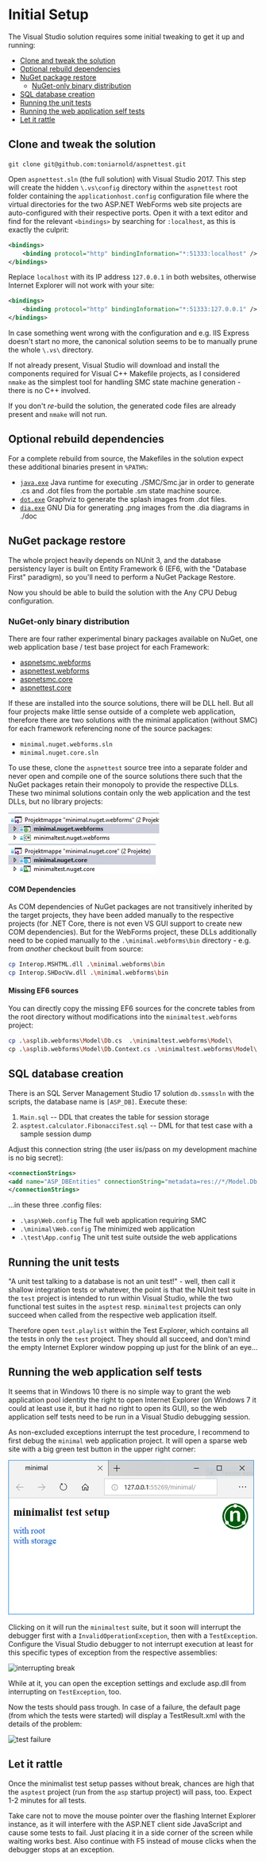 # Initial Setup

The Visual Studio solution requires some initial tweaking to get it up and running:

* [Clone and tweak the solution](#clone-and-tweak-the-solution)
* [Optional rebuild dependencies](#optional-rebuild-dependencies)
* [NuGet package restore](#nuget-package-restore)
  * [NuGet-only binary distribution](#nuget-only-binary-distribution)
* [SQL database creation](#sql-database-creation)
* [Running the unit tests](#running-the-unit-tests)
* [Running the web application self tests](#running-the-web-application-self-tests)
* [Let it rattle](#let-it-rattle)


## Clone and tweak the solution

 ```git clone git@github.com:toniarnold/aspnettest.git```

Open ```aspnettest.sln``` (the full solution) with Visual Studio 2017. This
step will create the hidden ```\.vs\config``` directory within the
```aspnettest``` root folder containing the ```applicationhost.config```
configuration file where the virtual directories for the two ASP.NET WebForms
web site projects are auto-configured with their respective ports. Open it with
a text editor and find for the relevant ```<bindings>``` by searching for
```:localhost```, as this is exactly the culprit:

```xml
<bindings>
    <binding protocol="http" bindingInformation="*:51333:localhost" />
</bindings>
```

Replace ```localhost``` with its IP address ```127.0.0.1``` in both websites,
otherwise Internet Explorer will not work with your site:

```xml
<bindings>
    <binding protocol="http" bindingInformation="*:51333:127.0.0.1" />
</bindings>
```

In case something went wrong with the configuration and e.g. IIS Express
doesn't start no more, the canonical solution seems to be to manually prune the
whole  ```\.vs\``` directory.

If not already present, Visual Studio will download and install the components
required for Visual C++ Makefile projects, as I considered ```nmake``` as the
simplest tool for handling SMC state machine generation - there is no C++
involved.

If you don't *re*-build the solution, the generated code files are already
present and ```nmake``` will not run.


## Optional rebuild dependencies

For a complete rebuild from source, the Makefiles in the solution expect these additional binaries
present in ```%PATH%```:

* [```java.exe```](https://www.oracle.com/java/index.html) Java runtime for executing ./SMC/Smc.jar
  in order to generate .cs and .dot files from the portable .sm state machine source.
* [```dot.exe```](https://www.graphviz.org/download/) Graphviz to generate the
  splash images from .dot files.
* [```dia.exe```](http://dia-installer.de) GNU Dia for generating .png images from
  the .dia diagrams in ./doc


## NuGet package restore

The whole project heavily depends on NUnit 3, and the database persistency
layer is built on Entity Framework 6 (EF6, with the "Database First" paradigm),
so you'll need to perform a NuGet Package Restore.

Now you should be able to build the solution with the Any CPU Debug
configuration.


### NuGet-only binary distribution

There are four rather experimental binary packages available on NuGet, one web
application base / test base project for each Framework:

* [aspnetsmc.webforms](https://www.nuget.org/packages/aspnetsmc.webforms/)
* [aspnettest.webforms](https://www.nuget.org/packages/aspnettest.webforms/)
* [aspnetsmc.core](https://www.nuget.org/packages/aspnetsmc.core/)
* [aspnettest.core](https://www.nuget.org/packages/aspnettest.core/)

If these are installed into the source solutions, there will be DLL hell. But
all four projects make little sense outside of a complete web application,
therefore there are two solutions with the minimal application (without SMC)
for each framework referencing none of the source packages:

* ```minimal.nuget.webforms.sln```
* ```minimal.nuget.core.sln```

To use these, clone the ```aspnettest``` source tree into a separate folder and
never open and compile one of the source solutions there such that the NuGet
packages retain their monopoly to provide the respective DLLs. These two
minimal solutions contain only the web application and the test DLLs, but no
library projects:

![Minimal WebForms NuGet Solution](img/minimal.nuget.webforms.png)
![Minimal MVC Core NuGet Solution](img/minimal.nuget.core.png)


#### COM Dependencies

As COM dependencies of NuGet packages are not transitively inherited by the
target projects, they have been added manually to the respective projects (for
.NET Core, there is not even VS GUI support to create new COM dependencies).
But for the WebForms project, these DLLs additionally need to be copied
manually to the ```.\minimal.webforms\bin``` directory - e.g. from *another*
checkout built from source:

```bash
cp Interop.MSHTML.dll .\minimal.webforms\bin
cp Interop.SHDocVw.dll .\minimal.webforms\bin
```


#### Missing EF6 sources
You can directly copy the missing EF6 sources for the concrete tables from the root directory
without modifications into the ```minimaltest.webforms``` project:

```bash
cp .\asplib.webforms\Model\Db.cs  .\minimaltest.webforms\Model\
cp .\asplib.webforms\Model\Db.Context.cs .\minimaltest.webforms\Model\
```



## SQL database creation

There is an SQL Server Management Studio 17 solution ```db.ssmssln```
with the scripts, the database name is ```[ASP_DB]```. Execute these:

1. ```Main.sql``` -- DDL that creates the table for session storage
2. ```asptest.calculator.FibonacciTest.sql``` -- DML for that test case with
   a sample session dump

Adjust this connection string (the user iis/pass on my development machine is
no big secret):

```xml
<connectionStrings>
<add name="ASP_DBEntities" connectionString="metadata=res://*/Model.Db.csdl|res://*/Model.Db.ssdl|res://*/Model.Db.msl;provider=System.Data.SqlClient;provider connection string=&quot;data source=HP;initial catalog=ASP_DB;persist security info=True;user id=iis;password=pass;multipleactiveresultsets=True;application name=EntityFramework&quot;" providerName="System.Data.EntityClient" />
</connectionStrings>
```
...in these three .config files:

* ```.\asp\Web.config``` The full web application requiring SMC
* ```.\minimal\Web.config``` The minimized web application
* ```.\test\App.config``` The unit test suite outside the web applications


## Running the unit tests

"A unit test talking to a database is not an unit test!" - well, then call it
shallow integration tests or whatever, the point is that the NUnit test suite
in the ```test``` project is intended to run within Visual Studio, while the
two functional test suites in the ```asptest``` resp. ```minimaltest``` projects
can only succeed when called from the respective web application itself.

Therefore open  ```test.playlist``` within the Test Explorer, which contains
all the tests in only the ```test``` project. They should all succeed, and
don't mind the empty Internet Explorer window popping up just for the blink of
an eye...


## Running the web application self tests

It seems that in Windows 10 there is no simple way to grant the web application
pool identity the right to open Internet Explorer (on Windows 7 it could at
least use it, but it had no right to open its GUI), so the web application self
tests need to be run in a Visual Studio debugging session.

As non-excluded exceptions interrupt the test procedure, I recommend to first
debug the ```minimal``` web application project. It will open a sparse web site
with a big green test button in the upper right corner:

![minimal main page](./img/minimal.png)

Clicking on it will run the ```minimaltest``` suite, but it soon will interrupt
the debugger first with a ```InvalidOperationException```, then with a
```TestException```. Configure the Visual Studio debugger to not interrupt
execution at least for this specific types of exception from the respective
assemblies:

![interrupting break](./img/break.png)

While at it, you can open the exception settings and exclude asp.dll from
interrupting on ```TestException```, too.

Now the tests should pass trough. In case of a failure, the default page (from
which the tests were started) will display a TestResult.xml with the details of
the problem:

![test failure](./img/failure.png)


## Let it rattle

Once the minimalist test setup passes without break, chances are high that the
```asptest``` project (run from the ```asp``` startup project) will pass, too.
Expect 1-2 minutes for all tests. 

Take care not to move the mouse pointer over the flashing Internet Explorer
instance, as it will interfere with the ASP.NET client side JavaScript and
cause some tests to fail. Just placing it in a side corner of the screen while
waiting works best. Also continue with F5 instead of mouse clicks when the
debugger stops at an exception.
